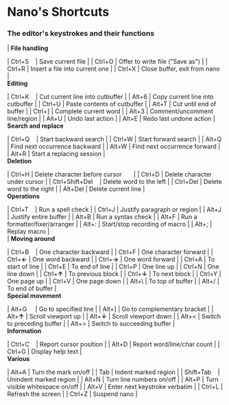 Nano's Shortcuts  
==================================

### The editor's keystrokes and their functions

| **File handling**

| Ctrl+S    | Save current file |
| Ctrl+O | Offer to write file ("Save as") |
| Ctrl+R | Insert a file into current one |
| Ctrl+X | Close buffer, exit from nano |\
**Editing**

| Ctrl+K    | Cut current line into cutbuffer |
| Alt+6 | Copy current line into cutbuffer |
| Ctrl+U | Paste contents of cutbuffer |
| Alt+T | Cut until end of buffer |
| Ctrl+] | Complete current word |
| Alt+3 | Comment/uncomment line/region |
| Alt+U | Undo last action |
| Alt+E | Redo last undone action |\
**Search and replace**

| Ctrl+Q    | Start backward search |
| Ctrl+W | Start forward search |
| Alt+Q | Find next occurrence backward |
| Alt+W | Find next occurrence forward |
| Alt+R | Start a replacing session |\
**Deletion**

| Ctrl+H | Delete character before cursor       |
| Ctrl+D | Delete character under cursor |
| Ctrl+Shift+Del    | Delete word to the left |
| Ctrl+Del | Delete word to the right |
| Alt+Del | Delete current line |\
**Operations**

| Ctrl+T    | Run a spell check |
| Ctrl+J | Justify paragraph or region |
| Alt+J | Justify entire buffer |
| Alt+B | Run a syntax check |
| Alt+F | Run a formatter/fixer/arranger |
| Alt+: | Start/stop recording of macro |
| Alt+; | Replay macro |\
 | **Moving around**

| Ctrl+B    | One character backward |
| Ctrl+F | One character forward |
| Ctrl+**←** | One word backward |
| Ctrl+**→** | One word forward |
| Ctrl+A | To start of line |
| Ctrl+E | To end of line |
| Ctrl+P | One line up |
| Ctrl+N | One line down |
| Ctrl+**↑** | To previous block |
| Ctrl+**↓** | To next block |
| Ctrl+Y | One page up |
| Ctrl+V | One page down |
| Alt+\ | To top of buffer |
| Alt+/ | To end of buffer |\
**Special movement**

| Alt+G     | Go to specified line |
| Alt+] | Go to complementary bracket |
| Alt+**↑** | Scroll viewport up |
| Alt+**↓** | Scroll viewport down |
| Alt+< | Switch to preceding buffer |
| Alt+> | Switch to succeeding buffer |\
**Information**

| Ctrl+C    | Report cursor position |
| Alt+D | Report word/line/char count |
| Ctrl+G | Display help text |\
**Various**

| Alt+A | Turn the mark on/off |
| Tab | Indent marked region |
| Shift+Tab    | Unindent marked region |
| Alt+N | Turn line numbers on/off |
| Alt+P | Turn visible whitespace on/off |
| Alt+V | Enter next keystroke verbatim |
| Ctrl+L | Refresh the screen |
| Ctrl+Z | Suspend nano |